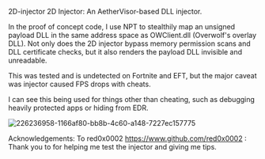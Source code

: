 2D-injector
2D Injector: An AetherVisor-based DLL injector.

In the proof of concept code, I use NPT to stealthily map an unsigned payload DLL in the same address space as OWClient.dll (Overwolf's overlay DLL). Not only does the 2D injector bypass memory permission scans and DLL certificate checks, but it also renders the payload DLL invisible and unreadable.

This was tested and is undetected on Fortnite and EFT, but the major caveat was injector caused FPS drops with cheats.

I can see this being used for things other than cheating, such as debugging heavily protected apps or hiding from EDR.



![226236958-1166af80-bb8b-4c60-a148-7227ec157775](https://user-images.githubusercontent.com/101047931/227345207-192ef8d4-734d-4e14-9042-c76347cf1a4d.png)


Acknowledgements:
To red0x0002 https://www.github.com/red0x0002 : Thank you to for helping me test the injector and giving me tips.

